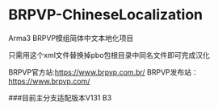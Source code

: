 # BRPVP-ChineseLocalization
Arma3 BRPVP模组简体中文本地化项目

只需用这个xml文件替换掉pbo包根目录中同名文件即可完成汉化

BRPVP官方站:https://www.brpvp.com.br/
BRPVP发布站：https://www.brpvp.com/

###目前主分支适配版本V131 B3
